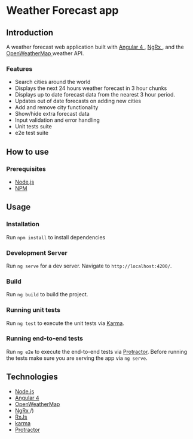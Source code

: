# Weather Forecast app

## Introduction

A weather forecast web application built with [ Angular 4 ](https://angular.io/), [ NgRx ](https://github.com/ngrx/store), and the [ OpenWeatherMap ](http://openweathermap.org/forecast5) weather API.

### Features

* Search cities around the world
* Displays the next 24 hours weather forecast in 3 hour chunks
* Displays up to date forecast data from the nearest 3 hour period.
* Updates out of date forecasts on adding new cities
* Add and remove city functionality
* Show/hide extra forecast data
* Input validation and error handling
* Unit tests suite
* e2e test suite

## How to use

### Prerequisites

* [ Node.js ](https://nodejs.org/en/)
* [ NPM ](https://nodejs.org/en/)

## Usage

### Installation

Run `npm install` to install dependencies

### Development Server

Run ```ng serve``` for a dev server. Navigate to `http://localhost:4200/`.

### Build

Run `ng build` to build the project.

### Running unit tests

Run `ng test` to execute the unit tests via [Karma](https://karma-runner.github.io).

### Running end-to-end tests

Run `ng e2e` to execute the end-to-end tests via [Protractor](http://www.protractortest.org/).
Before running the tests make sure you are serving the app via `ng serve`.

## Technologies

* [ Node.js ](https://nodejs.org/en/)
* [ Angular 4 ](https://angular.io/)
* [ OpenWeatherMap ](http://openweathermap.org/forecast5)
* [ NgRx ](https://github.com/ngrx/store)/)
* [ RxJs ](https://www.learnrxjs.io/)
* [ karma ](https://karma-runner.github.io/2.0/index.html)
* [ Protractor ](http://www.protractortest.org/#/)
